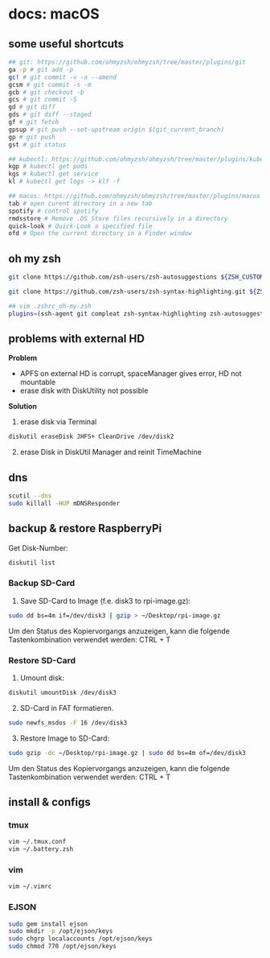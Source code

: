 # docs: macOS
## some useful shortcuts
```bash
## git: https://github.com/ohmyzsh/ohmyzsh/tree/master/plugins/git
ga -p # git add -p
gc! # git commit -v -a --amend
gcsm # git commit -s -m
gcb # git checkout -b
gcs # git commit -S
gd # git diff
gds # git diff --staged
gf # git fetch
gpsup # git push --set-upstream origin $(git_current_branch)
gp # git push
gst # git status

## kubectl: https://github.com/ohmyzsh/ohmyzsh/tree/master/plugins/kubectl
kgp # kubectl get pods
kgs # kubectl get service
kl # kubectl get logs -> klf -f

## macos: https://github.com/ohmyzsh/ohmyzsh/tree/master/plugins/macos
tab # open curent directory in a new tab
spotify # control spotify
rmdsstore # Remove .DS_Store files recursively in a directory
quick-look # Quick-Look a specified file
ofd # Open the current directory in a Finder window
```

## oh my zsh
```bash
git clone https://github.com/zsh-users/zsh-autosuggestions ${ZSH_CUSTOM:-~/.oh-my-zsh/custom}/plugins/zsh-autosuggestions

git clone https://github.com/zsh-users/zsh-syntax-highlighting.git ${ZSH_CUSTOM:-~/.oh-my-zsh/custom}/plugins/zsh-syntax-highlighting

## vim .zshrc_oh-my-zsh
plugins=(ssh-agent git compleat zsh-syntax-highlighting zsh-autosuggestions kubectl gpg-agent golang macos)
```

## problems with external HD
**Problem**
- APFS on external HD is corrupt, spaceManager gives error, HD not mountable
- erase disk with DiskUtility not possible

**Solution**
1. erase disk via Terminal

```bash
diskutil eraseDisk JHFS+ CleanDrive /dev/disk2
```

2.  erase Disk in DiskUtil Manager and reinit TimeMachine

## dns
```bash
scutil --dns
sudo killall -HUP mDNSResponder
```

## backup & restore RaspberryPi
Get Disk-Number:
```bash
diskutil list
```

### Backup SD-Card
1. Save SD-Card to Image (f.e. disk3 to rpi-image.gz):
```bash
sudo dd bs=4m if=/dev/disk3 | gzip > ~/Desktop/rpi-image.gz
```
Um den Status des Kopiervorgangs anzuzeigen, kann die folgende Tastenkombination verwendet werden: CTRL + T

### Restore SD-Card
1. Umount disk:
```bash
diskutil umountDisk /dev/disk3
```
2. SD-Card in FAT formatieren.
```bash
sudo newfs_msdos -F 16 /dev/disk3
```

3. Restore Image to SD-Card:
```bash
sudo gzip -dc ~/Desktop/rpi-image.gz | sudo dd bs=4m of=/dev/disk3
```
Um den Status des Kopiervorgangs anzuzeigen, kann die folgende Tastenkombination verwendet werden: CTRL + T

## install & configs
### tmux
```bash
vim ~/.tmux.conf
vim ~/.battery.zsh
```
### vim
```bash
vim ~/.vimrc
```

### EJSON
```bash
sudo gem install ejson
sudo mkdir -p /opt/ejson/keys
sudo chgrp localaccounts /opt/ejson/keys
sudo chmod 770 /opt/ejson/keys
```